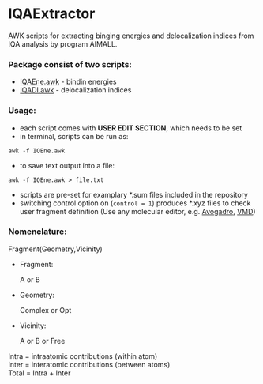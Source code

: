 # IQAExtractor

AWK scripts for extracting binging energies and delocalization indices from IQA analysis by program AIMALL. 

### Package consist of two scripts:
- [IQAEne.awk](./IQAEne.awk) - bindin energies
- [IQADI.awk](./IQDI.awk) - delocalization indices

### Usage:
- each script comes with **USER EDIT SECTION**, which needs to be set
- in terminal, scripts can be run as:
```
awk -f IQEne.awk
```
- to save text output into a file:
```
awk -f IQEne.awk > file.txt
```
- scripts are pre-set for examplary \*.sum files included in the repository
- switching control option on (`control = 1`) produces \*.xyz files to check user fragment definition 
(Use any molecular editor, e.g. [Avogadro](https://avogadro.cc/), [VMD](http://www.ks.uiuc.edu/Research/vmd/))

### Nomenclature:
Fragment(Geometry,Vicinity)
- Fragment:

   A or B

- Geometry:

   Complex or Opt

- Vicinity:

   A or B or Free

Intra = intraatomic contributions (within atom)  
Inter = interatomic contributions (between atoms)  
Total = Intra + Inter  
